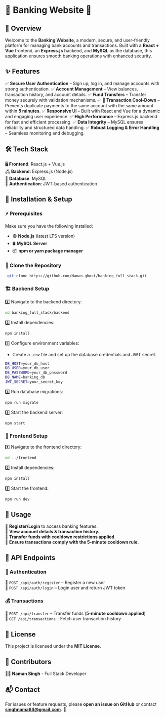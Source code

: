 # 🌟 Banking Website 🌟

## 📌 Overview
Welcome to the **Banking Website**, a modern, secure, and user-friendly platform for managing bank accounts and transactions. Built with a **React + Vue** frontend, an **Express.js** backend, and **MySQL** as the database, this application ensures smooth banking operations with enhanced security.

## ✨ Features
✅ **Secure User Authentication** – Sign up, log in, and manage accounts with strong authentication.
✅ **Account Management** – View balances, transaction history, and account details.
✅ **Fund Transfers** – Transfer money securely with validation mechanisms.
✅ **🚫 Transaction Cool-Down** – Prevents duplicate payments to the same account with the same amount within **5 minutes**.
✅ **Responsive UI** – Built with React and Vue for a dynamic and engaging user experience.
✅ **High Performance** – Express.js backend for fast and efficient processing.
✅ **Data Integrity** – MySQL ensures reliability and structured data handling.
✅ **Robust Logging & Error Handling** – Seamless monitoring and debugging.

## 🛠️ Tech Stack
🖥 **Frontend**: React.js + Vue.js  
🖧 **Backend**: Express.js (Node.js)  
💾 **Database**: MySQL  
🔐 **Authentication**: JWT-based authentication  

## 🚀 Installation & Setup
### ⚡ Prerequisites
Make sure you have the following installed:
- 🟢 **Node.js** (latest LTS version)
- 🛢 **MySQL Server**
- 📦 **npm or yarn package manager**

### 📂 Clone the Repository
```sh
 git clone https://github.com/Naman-ghost/banking_full_stack.git
```

### 🏗 Backend Setup
1️⃣ Navigate to the backend directory:
   ```sh
   cd banking_full_stack/backend
   ```
2️⃣ Install dependencies:
   ```sh
   npm install
   ```
3️⃣ Configure environment variables:
   - Create a `.env` file and set up the database credentials and JWT secret.
   ```sh
   DB_HOST=your_db_host
   DB_USER=your_db_user
   DB_PASSWORD=your_db_password
   DB_NAME=banking_db
   JWT_SECRET=your_secret_key
   ```
4️⃣ Run database migrations:
   ```sh
   npm run migrate
   ```
5️⃣ Start the backend server:
   ```sh
   npm start
   ```

### 🎨 Frontend Setup
1️⃣ Navigate to the frontend directory:
   ```sh
   cd ../frontend
   ```
2️⃣ Install dependencies:
   ```sh
   npm install
   ```
3️⃣ Start the frontend:
   ```sh
   npm run dev
   ```

## 📖 Usage
🔹 **Register/Login** to access banking features.  
🔹 **View account details & transaction history.**  
🔹 **Transfer funds with cooldown restrictions applied.**  
🔹 **Ensure transactions comply with the 5-minute cooldown rule.**  

## 📡 API Endpoints
### 🔑 Authentication
🔹 `POST /api/auth/register` – Register a new user  
🔹 `POST /api/auth/login` – Login user and return JWT token  

### 💰 Transactions
🔹 `POST /api/transfer` – Transfer funds (**5-minute cooldown applied**)  
🔹 `GET /api/transactions` – Fetch user transaction history  

## 📝 License
This project is licensed under the **MIT License**.

## 🤝 Contributors
👨‍💻 **Naman Singh** - Full Stack Developer

## 📬 Contact
For issues or feature requests, please **open an issue on GitHub** or contact **singhnama64@gmail.com**. 🚀

